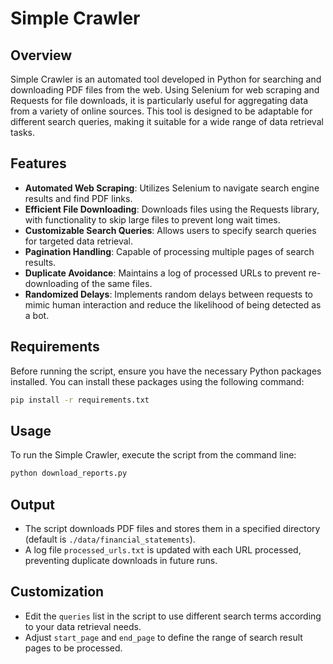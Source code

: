 # Simple Crawler

## Overview

Simple Crawler is an automated tool developed in Python for searching and downloading PDF files from the web. Using Selenium for web scraping and Requests for file downloads, it is particularly useful for aggregating data from a variety of online sources. This tool is designed to be adaptable for different search queries, making it suitable for a wide range of data retrieval tasks.

## Features

- **Automated Web Scraping**: Utilizes Selenium to navigate search engine results and find PDF links.
- **Efficient File Downloading**: Downloads files using the Requests library, with functionality to skip large files to prevent long wait times.
- **Customizable Search Queries**: Allows users to specify search queries for targeted data retrieval.
- **Pagination Handling**: Capable of processing multiple pages of search results.
- **Duplicate Avoidance**: Maintains a log of processed URLs to prevent re-downloading of the same files.
- **Randomized Delays**: Implements random delays between requests to mimic human interaction and reduce the likelihood of being detected as a bot.

## Requirements

Before running the script, ensure you have the necessary Python packages installed. You can install these packages using the following command:

```bash
pip install -r requirements.txt
```

## Usage

To run the Simple Crawler, execute the script from the command line:

```bash
python download_reports.py
```

## Output

- The script downloads PDF files and stores them in a specified directory (default is `./data/financial_statements`).
- A log file `processed_urls.txt` is updated with each URL processed, preventing duplicate downloads in future runs.

## Customization

- Edit the `queries` list in the script to use different search terms according to your data retrieval needs.
- Adjust `start_page` and `end_page` to define the range of search result pages to be processed.
